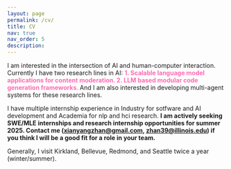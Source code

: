 ```yaml
---
layout: page
permalink: /cv/
title: CV
nav: true
nav_order: 5
description:
---
```

I am interested in the intersection of AI and human-computer interaction. Currently I have two research lines in AI: <span style="color: #FF69B4; font-weight: bold;">1. Scalable language model applications for content moderation. 2. LLM based modular code generation frameworks. </span> And I am also interested in developing multi-agent systems for these research lines.

I have multiple internship experience in Industry for sotfware and AI development and Academia for nlp and hci research. **I am actively seeking SWE/MLE internships and research internship opportunities for summer 2025. Contact me (xianyangzhan@gmail.com, zhan39@illinois.edu) if you think I will be a good fit for a role in your team.**

Generally, I visit Kirkland, Bellevue, Redmond, and Seattle twice a year (winter/summer).
<!-- ## Download My CV
You can download my CV in PDF format by clicking the link below:
[Download my CV](../assets/pdf/cv.pdf) -->